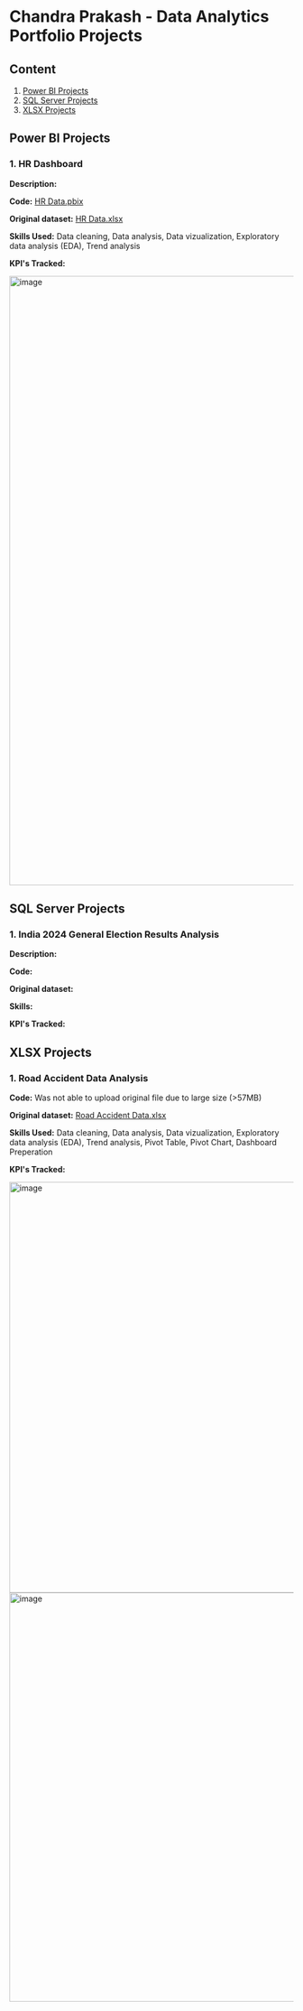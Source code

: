 # Chandra Prakash - Data Analytics Portfolio Projects

## Content
1. [Power BI Projects](https://github.com/cp1985/Data-Analytics-Portfolio-Projects/edit/main/README.md#power-bi-projects)
2. [SQL Server Projects](https://github.com/cp1985/Data-Analytics-Portfolio-Projects?tab=readme-ov-file#sql-server-projects)
3. [XLSX Projects](https://github.com/cp1985/Data-Analytics-Portfolio-Projects?tab=readme-ov-file#xlsx-projects)
   
## Power BI Projects

### 1. HR Dashboard
**Description:**

**Code:** [HR Data.pbix](https://github.com/cp1985/Data-Analytics-Portfolio-Projects/blob/main/HR%20Analytics/HR%20Data.pbix)

**Original dataset:** [HR Data.xlsx](https://github.com/cp1985/Data-Analytics-Portfolio-Projects/blob/main/HR%20Analytics/HR%20Data.xlsx)

**Skills Used:** Data cleaning, Data analysis, Data vizualization, Exploratory data analysis (EDA), Trend analysis

**KPI's Tracked:**

<img width="1920" height="1080" alt="image" src="https://github.com/user-attachments/assets/f83f1d48-9d54-41ca-abea-5f71762d9fa0" />

## SQL Server Projects

### 1. India 2024 General Election Results Analysis 
**Description:**

**Code:** 

**Original dataset:** 

**Skills:** 

**KPI's Tracked:**

## XLSX Projects

### 1. Road Accident Data Analysis 

**Code:** Was not able to upload original file due to large size (>57MB)

**Original dataset:** [Road Accident Data.xlsx](https://docs.google.com/spreadsheets/d/1R_uaoZL18nRbqC_MULVne90h3SdRbAyn/edit?pli=1&gid=1319047066#gid=1319047066)

**Skills Used:** Data cleaning, Data analysis, Data vizualization, Exploratory data analysis (EDA), Trend analysis, Pivot Table, Pivot Chart, Dashboard Preperation

**KPI's Tracked:**

<img width="1366" height="728" alt="image" src="https://github.com/user-attachments/assets/b754b244-6869-41fa-8657-2a9a40f56e85" />

<img width="1366" height="725" alt="image" src="https://github.com/user-attachments/assets/99ea632e-55a5-48c0-a7a7-ba09f0286a17" />
